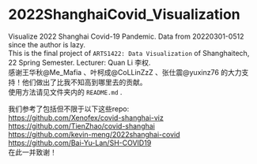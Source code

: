 # 2022ShanghaiCovid_Visualization
Visualize 2022 Shanghai Covid-19 Pandemic. Data from 20220301-0512 since the author is lazy.  
This is the final project of `ARTS1422: Data Visualization` of Shanghaitech, 22 Spring Semester. Lecturer: Quan Li 李权.   
感谢王华秋@Me_Mafia 、叶柯成@CoLLinZzZ 、张仕震@yuxinz76 的大力支持！他们做出了比我不知高到哪里去的贡献。  
使用方法请见文件夹内的 `README.md` .  

我们参考了包括但不限于以下这些repo:  
https://github.com/Xenofex/covid-shanghai-viz  
https://github.com/TienZhao/covid-shanghai  
https://github.com/kevin-meng/2022shanghai-covid  
https://github.com/Bai-Yu-Lan/SH-COVID19  
在此一并致谢！  
